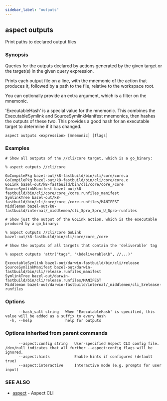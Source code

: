 ```yaml
---
sidebar_label: "outputs"
---
```

## aspect outputs

Print paths to declared output files

### Synopsis

Queries for the outputs declared by actions generated by the given target or the target(s) in the given query expression.
 
Prints each output file on a line, with the mnemonic of the action that produces it,
followed by a path to the file, relative to the workspace root.

You can optionally provide an extra argument, which is a filter on the mnemonic.

'ExecutableHash' is a special value for the mnemonic. This combines the ExecutableSymlink and
SourceSymlinkManifest mnemonics, then hashes the outputs of these two. This provides a good hash
for an executable target to determine if it has changed.

```
aspect outputs <expression> [mnemonic] [flags]
```

### Examples

```
# Show all outputs of the //cli/core target, which is a go_binary:

% aspect outputs //cli/core

GoCompilePkg bazel-out/k8-fastbuild/bin/cli/core/core.a
GoCompilePkg bazel-out/k8-fastbuild/bin/cli/core/core.x
GoLink bazel-out/k8-fastbuild/bin/cli/core/core_/core
SourceSymlinkManifest bazel-out/k8-fastbuild/bin/cli/core/core_/core.runfiles_manifest
SymlinkTree bazel-out/k8-fastbuild/bin/cli/core/core_/core.runfiles/MANIFEST
Middleman bazel-out/k8-fastbuild/internal/_middlemen/cli_Spro_Spro_U_Spro-runfiles

# Show just the output of the GoLink action, which is the executable produced by a go_binary:

% aspect outputs //cli/core GoLink
bazel-out/k8-fastbuild/bin/cli/core/core_/core

# Show the outputs of all targets that contain the 'deliverable' tag

% aspect outputs 'attr("tags", "\bdeliverable\b", //...)'

ExecutableSymlink bazel-out/darwin-fastbuild/bin/cli/release
SourceSymlinkManifest bazel-out/darwin-fastbuild/bin/cli/release.runfiles_manifest
SymlinkTree bazel-out/darwin-fastbuild/bin/cli/release.runfiles/MANIFEST
Middleman bazel-out/darwin-fastbuild/internal/_middlemen/cli_Srelease-runfiles
```

### Options

```
      --hash_salt string   When 'ExecutableHash' is specified, this value will be added as a suffix to every hash
  -h, --help               help for outputs
```

### Options inherited from parent commands

```
      --aspect:config string   User-specified Aspect CLI config file. /dev/null indicates that all further --aspect:config flags will be ignored.
      --aspect:hints           Enable hints if configured (default true)
      --aspect:interactive     Interactive mode (e.g. prompts for user input)
```

### SEE ALSO

* [aspect](aspect.md)	 - Aspect CLI

